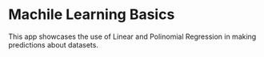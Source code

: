 # Machile Learning Basics
This app showcases the use of Linear and Polinomial Regression in making predictions about datasets.